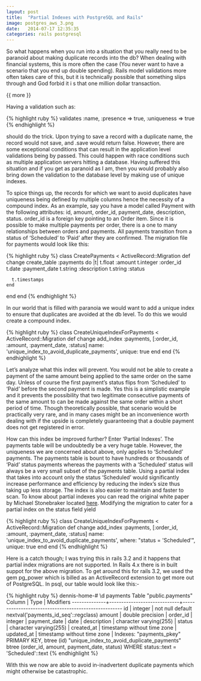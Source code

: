 ```yaml
---
layout: post
title:  "Partial Indexes with PostgreSQL and Rails"
image: postgres_aws_3.png
date:   2014-07-17 12:35:35
categories: rails postgresql
---
```


So what happens when you run into a situation that you really need to be paranoid about making duplicate records into the db? 
When dealing with financial systems, this is more often the case (You never want to have a scenario that you end up double spending). 
Rails model validations more often takes care of this, but it is technically possible that something slips through and God forbid it i
s that one million dollar transaction.

{{ more }}

Having a validation such as:

{% highlight ruby %}
validates :name, :presence => true, :uniqueness => true
{% endhighlight %}

should do the trick. Upon trying to save a record with a duplicate name, the record would not save, and .save would return false. 
However, there are some exceptional conditions that can result in the application level validations being by passed. This could happen 
with race conditions such as multiple application servers hitting a database. Having suffered this situation and if you get as paranoid 
as I am, then you would probably also bring down the validation to the database level by making use of unique indexes.

To spice things up, the records for which we want to avoid duplicates have uniqueness being defined by multiple columns hence the necessity 
of a compound index. As an example, say you have a model called Payment with the following attributes: id, amount, order_id, payment_date, 
description, status. order_id is a foreign key pointing to an Order item. Since it is possible to make multiple payments per order, there 
is a one to many relationships between orders and payments. All payments transition from a status of ‘Scheduled’ to ‘Paid’ after they are confirmed. 
The migration file for payments would look like this:

{% highlight ruby %}
class CreatePayments < ActiveRecord::Migration
  def change
    create_table :payments do |t|
      t.float :amount
      t.integer :order_id
      t.date :payment_date
      t.string :description
      t.string :status

      t.timestamps
    end
  end
end
{% endhighlight %}

In our world that is filled with paranoia we would want to add a unique index to ensure that duplicates are avoided at the db level. 
To do this we would create a compound index.

{% highlight ruby %}
class CreateUniqueIndexForPayments < ActiveRecord::Migration
  def change
    add_index :payments, [:order_id, :amount, :payment_date, :status] name: 'unique_index_to_avoid_duplicate_payments', unique: true
  end
end
{% endhighlight %}

Let’s analyze what this index will prevent. You would not be able to create a payment of the same amount being applied to the same order 
on the same day. Unless of course the first payment’s status flips from ‘Scheduled’ to ‘Paid’ before the second payment is made. 
Yes this is a simplistic example and it prevents the possibility that two legitimate consecutive payments of the same amount to can 
be made against the same order within a short period of time. Though theoretically possible, that scenario would be practically very rare, 
and in many cases might be an inconvenience worth dealing with if the upside is completely guaranteeing that a double payment does not 
get registered in error.

How can this index be improved further? Enter ‘Partial Indexes’. The payments table will be undoubtedly be a very huge table. However, 
the uniqueness we are concerned about above, only applies to ‘Scheduled’ payments. The payments table is bount to have hundreds or 
thousands of ‘Paid’ status payments whereas the payments with a ‘Scheduled’ status will always be a very small subset of the payments table. 
Using a partial index that takes into account only the status ‘Scheduled’ would significantly increase performance and efficiency by 
reducing the index’s size thus taking up less storage. The index is also easier to maintain and faster to scan. To know about partial 
indexes you can read the original white paper by Michael Stonebraker located [here](http://db.cs.berkeley.edu/papers/ERL-M89-17.pdf). 
Modifying the migration to cater for a partial index on the status field yield

{% highlight ruby %}
class CreateUniqueIndexForPayments < ActiveRecord::Migration
  def change
    add_index :payments, [:order_id, :amount, :payment_date, :status] name: 'unique_index_to_avoid_duplicate_payments', where: "status = 'Scheduled'", unique: true
  end
end
{% endhighlight %}

Here is a catch though; I was trying this in rails 3.2 and it happens that partial index migrations are not supported. In Rails 4.x there 
is in built suppot for the above migration. To get around this for rails 3.2, we used the gem pg_power which is billed as an ActiveRecord extension 
to get more out of PostgreSQL.
In psql, our table would look like this:-

{% highlight ruby %}
dennis-home-# \d payments
                                     Table "public.payments"
   Column     |            Type             |                      Modifiers
--------------+-----------------------------+-----------------------------------------------------
 id           | integer                     | not null default nextval('payments_id_seq'::regclass)
 amount       | double precision            | 
 order_id     | integer                     | 
 payment_date | date                        |
 description  | character varying(255)      |
 status       | character varying(255)      | 
 created_at   | timestamp without time zone | 
 updated_at   | timestamp without time zone | 
Indexes:
    "payments_pkey" PRIMARY KEY, btree (id)
    "unique_index_to_avoid_duplicate_payments" btree (order_id, amount, payment_date, status) WHERE status::text = 'Scheduled'::text
{% endhighlight %}

With this we now are able to avoid in-inadvertent duplicate payments which might otherwise be catastrophic.